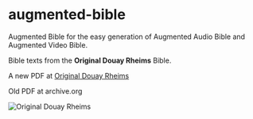 # augmented-bible

Augmented Bible for the easy generation of Augmented Audio Bible and Augmented Video Bible.

Bible texts from the **Original Douay Rheims** Bible.

A new PDF at [Original Douay Rheims](https://gitlab.com/simple-gui/xml2gui-bible)

Old PDF at archive.org

![Original Douay Rheims](https://codeberg.org/olprint/augmented-bible/raw/branch/main/images/sh1.png)
